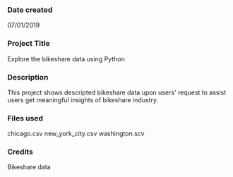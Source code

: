 ### Date created
07/01/2019

### Project Title
Explore the bikeshare data using Python

### Description
This project shows descripted bikeshare data upon users' request to assist users get meaningful insights of bikeshare industry.

### Files used
chicago.csv
new_york_city.csv
washington.scv

### Credits
Bikeshare data

